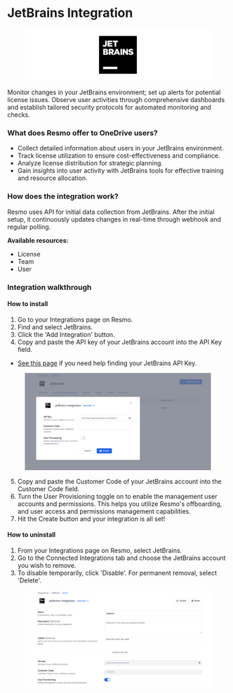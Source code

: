 # JetBrains Integration

<figure><img src="../.gitbook/assets/jetbrains-logo.png" alt=""><figcaption></figcaption></figure>

Monitor changes in your JetBrains environment; set up alerts for potential license issues. Observe user activities through comprehensive dashboards and establish tailored security protocols for automated monitoring and checks.

### What does Resmo offer to OneDrive users?

* Collect detailed information about users in your JetBrains environment.
* Track license utilization to ensure cost-effectiveness and compliance.
* Analyze license distribution for strategic planning.
* Gain insights into user activity with JetBrains tools for effective training and resource allocation.

### How does the integration work?

Resmo uses API for initial data collection from JetBrains. After the initial setup, it continuously updates changes in real-time through webhook and regular polling.

**Available resources:**

* License
* Team
* User

### Integration walkthrough

#### How to install

1. Go to your Integrations page on Resmo.
2. Find and select JetBrains.
3. Click the 'Add Integration' button.
4. Copy and paste the API key of your JetBrains account into the API Key field.

* [See this page](https://sales.jetbrains.com/hc/en-gb/articles/4406854152978-JetBrains-Account-API?rel=nofollow) if you need help finding your JetBrains API Key.

<figure><img src="../.gitbook/assets/add-jetbrains.png" alt=""><figcaption></figcaption></figure>

5. Copy and paste the Customer Code of your JetBrains account into the Customer Code field.
6. Turn the User Provisioning toggle on to enable the management user accounts and permissions. This helps you utilize Resmo's offboarding, and user access and permissions management capabilities.
7. Hit the Create button and your integration is all set!

#### How to uninstall

1. From your Integrations page on Resmo, select JetBrains.
2. Go to the Connected Integrations tab and choose the JetBrains account you wish to remove.
3. To disable temporarily, click 'Disable'. For permanent removal, select 'Delete'.

<figure><img src="../.gitbook/assets/delete-jetbrains.png" alt=""><figcaption></figcaption></figure>
